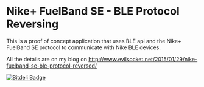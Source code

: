 Nike+ FuelBand SE - BLE Protocol Reversing
==

This is a proof of concept application that uses BLE
api and the Nike+ FuelBand SE protocol to communicate with Nike BLE devices.  

All the details are on my blog on http://www.evilsocket.net/2015/01/29/nike-fuelband-se-ble-protocol-reversed/


[![Bitdeli Badge](https://d2weczhvl823v0.cloudfront.net/evilsocket/nikeplus-fuelband-se-reversed/trend.png)](https://bitdeli.com/free "Bitdeli Badge")

